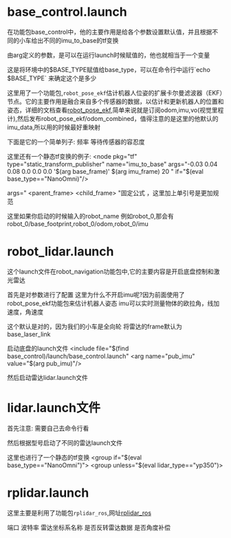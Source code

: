 # base_control.launch

在功能包base_control中，他的主要作用是给各个参数设置默认值，并且根据不同的小车给出不同的imu_to_base的tf变换

由arg定义的参数，是可以在运行launch时候赋值的，他也就相当于一个变量

<arg name="base_type"  default="$(env BASE_TYPE)"/>
这是将环境中的$BASE_TYPE赋值给base_type，可以在命令行中运行`echo $BASE_TYPE` 来确定这个是多少


这里用了一个功能包,`robot_pose_ekf`估计机器人位姿的扩展卡尔曼滤波器（EKF）节点。它的主要作用是融合来自多个传感器的数据，以估计和更新机器人的位置和姿态，详细的文档查看[robot_pose_ekf](http://wiki.ros.org/robot_pose_ekf),简单来说就是订阅odom,imu,vo(视觉里程计),然后发布robot_pose_ekf/odom_combined，值得注意的是这里的他默认的imu_data,所以用的时候最好重映射

下面是它的一个简单列子:
 <launch>
  <node pkg="robot_pose_ekf" type="robot_pose_ekf" name="robot_pose_ekf">
    <param name="output_frame" value="odom"/>
    <param name="base_footprint_frame" value="base_link"/>
    <param name="freq" value="30.0"/> 频率
    <param name="sensor_timeout" value="1.0"/>  等待传感器的容忍度
    <param name="odom_used" value="true"/>  
    <param name="imu_used" value="true"/>
    <param name="vo_used" value="true"/>
    <param name="debug" value="false"/>
    <param name="self_diagnose" value="false"/>
  </node>
 </launch>


这里还有一个静态tf变换的例子:
<node pkg="tf" type="static_transform_publisher" name="imu_to_base" args="-0.03 0.04 0.08 0.0 0.0 0.0 '$(arg base_frame)' $(arg imu_frame) 20 " if="$(eval base_type=="NanoOmni)"/>

args="<x> <y> <z> <roll> <pitch> <yaw> <parent_frame> <child_frame> <frequency>"固定公式 ，这里加上单引号是更加规范

这里如果你启动的时候输入的robot_name 例如robot_0,那会有robot_0/base_footprint,robot_0/odom,robot_0/imu


# robot_lidar.launch

这个launch文件在robot_navigation功能包中,它的主要内容是开启底盘控制和激光雷达

首先是对参数进行了配置
<arg name="pub_imu"  default="False"/>
这里为什么不开启imu呢?因为前面使用了robot_pose_ekf功能包来估计机器人姿态
imu可以实时测量物体的欧拉角，线加速度，角速度

<arg name="sub_ackermann" default="False"/>
这个默认是对的，因为我们的小车是全向轮

<arg name="lidar_frame" default="base_laser_link"/>
将雷达的frame默认为base_laser_link

启动底盘的launch文件
<include file="$(find base_control)/launch/base_control.launch"
    <arg name="pub_imu" value="$(arg pub_imu)"/>
    <arg name="sub_ackermann"  value="$(arg sub_ackermann)"/>
</include>

然后启动雷达lidar.launch文件
<include file="$(find robot_navigation)/launch/lidar.launch">
    <arg name="lidar_frame"            value="$(arg lidar_frame)"/>  
</include>



# lidar.launch文件
首先注意:
<arg name="lidar_type" default="$(env LIDAR_TYPE)"/> 需要自己去命令行看

然后根据型号启动了不同的雷达launch文件
<include file="$(find robot_navigation)/launch/lidar/$(arg lidar_type).launch">
    <arg name="Lidar_frame"  value="$(arg lidar_frame)"/>
</include>

这里也进行了一个静态的tf变换
<group if="$(eval base_type=="NanoOmni")">
    <group unless="$(eval lidar_type=="yp350")>
        <node pkg="tf" type="static_transform_publisher" name="base_footprint_to_laser" arg="-0.05188 0.0 0.16 3.1415926 0.0 0.0 $(arg base_frame) $(arg lidar_frame) 20">
        </node>
    </group>
</group>




# rplidar.launch
这里主要是利用了功能包`rplidar_ros`,网址[rplidar_ros](http://wiki.ros.org/rplidar_ros) 

<launch>
    <arg name="lidar_frame" default="lidar"/>   
    <node name="rplidarNode"          pkg="rplidar_ros"  type="rplidarNode" output="screen">
        <param name="serial_port"         type="string" value="/dev/lidar"/> 端口
        <param name="serial_baudrate"     type="int"    value="115200"/><!--A1/A2 --> 波特率
        <!--param name="serial_baudrate"     type="int"    value="256000"--><!--A3 -->
        <param name="frame_id"            type="string" value="$(arg lidar_frame)"/> 雷达坐标系名称
        <param name="inverted"            type="bool"   value="false"/> 是否反转雷达数据
        <param name="angle_compensate"    type="bool"   value="true"/>  是否角度补偿
    </node>
</launch>





